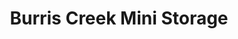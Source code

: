 ---
title: "Burris Creek Mini Storage"
url: /woodland/burris-creek-mini-storage/
shop: storage rental
---